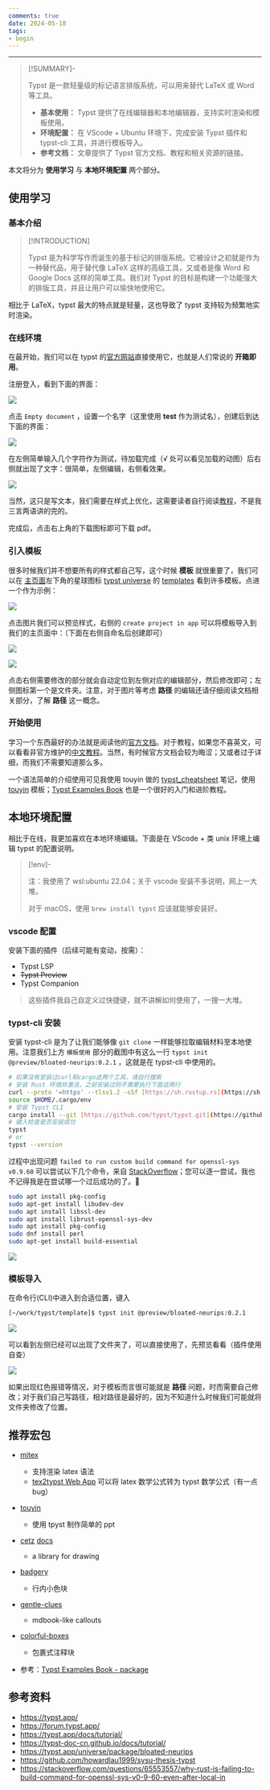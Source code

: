 ```yaml
---
comments: true
date: 2024-05-18
tags:
- begin
---
```

***

> [!SUMMARY]-
> 
> Typst 是一款轻量级的标记语言排版系统，可以用来替代 LaTeX 或 Word 等工具。
>
> - **基本使用：** Typst 提供了在线编辑器和本地编辑器，支持实时渲染和模板使用。
> - **环境配置：** 在 VScode + Ubuntu 环境下，完成安装 Typst 插件和 typst-cli 工具，并进行模板导入。
> - **参考文档：** 文章提供了 Typst 官方文档、教程和相关资源的链接。

本文将分为 **使用学习** 与 **本地环境配置** 两个部分。 

<!-- more -->

## 使用学习

### 基本介绍

> [!INTRODUCTION]
>
> Typst 是为科学写作而诞生的基于标记的排版系统。它被设计之初就是作为一种替代品，用于替代像 LaTeX 这样的高级工具，又或者是像 Word 和 Google Docs 这样的简单工具。我们对 Typst 的目标是构建一个功能强大的排版工具，并且让用户可以愉快地使用它。

相比于 LaTeX，typst 最大的特点就是轻量，这也导致了 typst 支持较为频繁地实时渲染。

### 在线环境

在最开始，我们可以在 typst 的[官方网站](https://typst.app/)直接使用它，也就是人们常说的 **开箱即用**。

注册登入，看到下面的界面：

![](attachments/Make%20pdf%20with%20typst.png)

点击 `Empty document` ，设置一个名字（这里使用 **test** 作为测试名），创建后到达下面的界面：

![](attachments/Make%20pdf%20with%20typst-1.png)

在左侧简单输入几个字符作为测试，待加载完成（√ 处可以看见加载的动图）后右侧就出现了文字：很简单，左侧编辑，右侧看效果。

![](attachments/Make%20pdf%20with%20typst-2.png)

当然，这只是写文本，我们需要在样式上优化，这需要读者自行阅读[教程](https://typst-doc-cn.github.io/docs/tutorial/)，不是我三言两语讲的完的。

完成后，点击右上角的下载图标即可下载 pdf。

### 引入模板

很多时候我们并不想要所有的样式都自己写，这个时候 **模板** 就很重要了，我们可以在 [主页面](https://typst.app/)左下角的星球图标 [typst universe](https://typst.app/universe) 的 [templates](https://typst.app/universe/search/?kind=templates) 看到许多模板。点进一个作为示例：

![](attachments/Make%20pdf%20with%20typst-3.png)

点击图片我们可以预览样式，右侧的 `create project in app` 可以将模板导入到我们的主页面中：（下面在右侧自命名后创建即可）

![](attachments/Make%20pdf%20with%20typst-4.png)

![](attachments/Make%20pdf%20with%20typst-6.png)

点击右侧需要修改的部分就会自动定位到左侧对应的编辑部分，然后修改即可；左侧图标第一个是文件夹。注意，对于图片等考虑 **路径** 的编辑还请仔细阅读文档相关部分，了解 **路径** 这一概念。

### 开始使用

学习一个东西最好的办法就是阅读他的[官方文档](https://typst.app/docs/tutorial/)。对于教程，如果您不喜英文，可以看看非官方维护的[中文教程](https://typst-doc-cn.github.io/docs/tutorial/)。当然，有时候官方文档会较为晦涩；又或者过于详细，而我们不需要知道那么多。

一个语法简单的介绍使用可见我使用 touyin 做的 [typst_cheatsheet](../../static/typst_cheatsheet.zip) 笔记，使用 [touyin](https://touying-typ.github.io/zh/) 模板；[Typst Examples Book](https://sitandr.github.io/typst-examples-book/book/) 也是一个很好的入门和进阶教程。

## 本地环境配置

相比于在线，我更加喜欢在本地环境编辑。下面是在 VScode + 类 unix 环境上编辑 typst 的配置说明。

> [!env]-
> 
> 注：我使用了 wsl:ubuntu 22.04；关于 vscode 安装不多说明，网上一大堆。
> 
> 对于 macOS，使用 `brew install typst` 应该就能够安装好。

### vscode 配置

安装下面的插件（后续可能有变动，按需）：

- Typst LSP
- ~~Typst Preview~~
- Typst Companion

> 这些插件我自己自定义过快捷键，就不讲解如何使用了，一搜一大堆。

### typst-cli 安装

安装 typst-cli 是为了让我们能够像 `git clone` 一样能够拉取编辑材料至本地使用。注意我们上方 `模板使用`  部分的截图中有这么一行 `typst init @preview/bloated-neurips:0.2.1` ，这就是在 typst-cli 中使用的。

```bash
# 如果没有安装过curl和cargo这两个工具，请自行搜索
# 安装 Rust 环境并激活，之前安装过则不需要执行下面这两行
curl --proto '=https' --tlsv1.2 -sSf [https://sh.rustup.rs](https://sh.rustup.rs/) | sh -s -- -y
source $HOME/.cargo/env
# 安装 Typst CLI
cargo install --git [https://github.com/typst/typst.git](https://github.com/typst/typst.git) typst-cli
# 键入检查是否安装成功
typst
# or
typst --version
```

过程中出现问题 `failed to run custom build command for openssl-sys v0.9.60` 可以尝试以下几个命令，来自 [StackOverflow](https://stackoverflow.com/questions/65553557/why-rust-is-failing-to-build-command-for-openssl-sys-v0-9-60-even-after-local-in)；您可以逐一尝试，我也不记得我是在尝试哪一个过后成功的了。🥲

```bash
sudo apt install pkg-config
sudo apt-get install libudev-dev
sudo apt install libssl-dev
sudo apt install librust-openssl-sys-dev
sudo apt install pkg-config
sudo dnf install perl
sudo apt-get install build-essential
```

![](attachments/Make%20pdf%20with%20typst-7.png)

### 模板导入

在命令行(CLI)中进入到合适位置，键入

```bash
[~/work/typst/template]$ typst init @preview/bloated-neurips:0.2.1
```

![](attachments/Make%20pdf%20with%20typst-8.png)

可以看到左侧已经可以出现了文件夹了，可以直接使用了，先预览看看（插件使用自查）

![](attachments/Make%20pdf%20with%20typst-9.png)

如果出现红色报错等情况，对于模板而言很可能就是 **路径** 问题，时而需要自己修改；对于我们自己写路径，相对路径是最好的，因为不知道什么时候我们可能就将文件夹修改了位置。

## 推荐宏包

- [mitex](https://typst.app/universe/package/mitex/)
    - 支持渲染 latex 语法
    - [tex2typst Web App](https://qwinsi.github.io/tex2typst-webapp/) 可以将 latex 数学公式转为 typst 数学公式（有一点 bug）
- [touyin](https://typst.app/universe/package/touying/)
	- 使用 tpyst 制作简单的 ppt
- [cetz](https://typst.app/universe/package/cetz) [docs](https://cetz-package.github.io/)
	- a library for drawing
- [badgery](https://typst.app/universe/package/badgery)
	- 行内小色块
- [gentle-clues](https://typst.app/universe/package/gentle-clues)
	- mdbook-like callouts
- [colorful-boxes](https://typst.app/universe/package/colorful-boxes)
	- 包裹式注释块

- 参考：[Typst Examples Book - package](https://sitandr.github.io/typst-examples-book/book/packages/index.html)

## 参考资料

- https://typst.app/
- https://forum.typst.app/
- https://typst.app/docs/tutorial/
- https://typst-doc-cn.github.io/docs/tutorial/
- https://typst.app/universe/package/bloated-neurips
- https://github.com/howardlau1999/sysu-thesis-typst
- https://stackoverflow.com/questions/65553557/why-rust-is-failing-to-build-command-for-openssl-sys-v0-9-60-even-after-local-in

